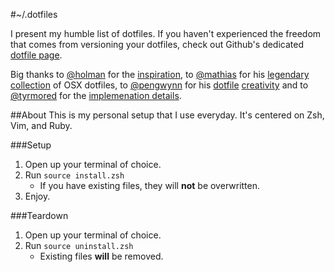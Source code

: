 #~/.dotfiles

I present my humble list of dotfiles. If you haven't experienced the freedom that comes from versioning your dotfiles, check out Github's dedicated [dotfile page](http://dotfiles.github.com).

Big thanks to [@holman](http://twitter.com/holman) for the [inspiration](http://zachholman.com/2010/08/dotfiles-are-meant-to-be-forked/),
to [@mathias](http://twitter.com/mathias) for his [legendary collection](https://github.com/mathiasbynens/dotfiles/blob/master/.osx) of OSX dotfiles,
to [@pengwynn](http://twitter.com/pengwynn) for his [dotfile](http://wynnnetherland.com/journal/dotfiles-discovery) [creativity](http://wynnnetherland.com/journal/dotfiles-discovery) and to
[@tyrmored](http://twitter.com/tyrmored) for the [implemenation details](http://blog.sanctum.geek.nz/managing-dot-files-with-git/).

##About
This is my personal setup that I use everyday. It's centered on Zsh, Vim, and Ruby.


###Setup
1. Open up your terminal of choice.
2. Run ```source install.zsh```
	- If you have existing files, they will **not** be overwritten.
3. Enjoy.

###Teardown
1. Open up your terminal of choice.
2. Run ```source uninstall.zsh```
    - Existing files **will** be removed.
